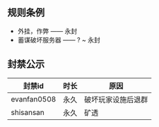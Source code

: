 ## 规则条例

* 外挂，作弊 —— 永封
* 蓄谋破坏服务器 —— ? ~ 永封


## 封禁公示

| 封禁id      | 时长 | 原因               |
| ----------- | ---- | ------------------ |
| evanfan0508 | 永久 | 破坏玩家设施后退群 |
| shisansan   | 永久 | 矿透               |